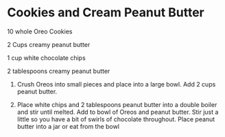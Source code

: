 # Cookies and Cream Peanut Butter



10 whole Oreo Cookies

2 Cups creamy peanut butter

1 cup white chocolate chips

2 tablespoons creamy peanut butter

1.  Crush Oreos into small pieces and place into a large bowl.  Add 2 cups peanut butter.

2.  Place white chips and 2 tablespoons peanut butter into a double boiler and stir until melted.  Add to bowl of Oreos and peanut butter.  Stir just a little so you have a bit of swirls of chocolate throughout.  Place peanut butter into a jar or eat from the bowl